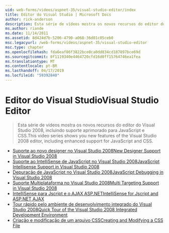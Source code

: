 ```yaml
---
uid: web-forms/videos/aspnet-35/visual-studio-editor/index
title: Editor do Visual Studio | Microsoft Docs
author: rick-anderson
description: Esta série de vídeos mostra os novos recursos do editor do Visual Studio 2008, incluindo suporte aprimorado para JavaScript e CSS.
ms.author: riande
ms.date: 11/14/2011
ms.assetid: 8d424d7b-5206-4790-a068-36d01c05ceb0
msc.legacyurl: /web-forms/videos/aspnet-35/visual-studio-editor
msc.type: chapter
ms.openlocfilehash: fda6eaf86f3822bce0ca0dd834cd187897bce69d
ms.sourcegitcommit: 0f1119340e4464720cfd16d0ff15764746ea1fea
ms.translationtype: MT
ms.contentlocale: pt-BR
ms.lasthandoff: 04/17/2019
ms.locfileid: "59392840"
---
```

# <a name="visual-studio-editor"></a><span data-ttu-id="9527c-103">Editor do Visual Studio</span><span class="sxs-lookup"><span data-stu-id="9527c-103">Visual Studio Editor</span></span>

> <span data-ttu-id="9527c-104">Esta série de vídeos mostra os novos recursos do editor do Visual Studio 2008, incluindo suporte aprimorado para JavaScript e CSS.</span><span class="sxs-lookup"><span data-stu-id="9527c-104">This video series shows you new features of the Visual Studio 2008 editor, including enhanced support for JavaScript and CSS.</span></span>


- [<span data-ttu-id="9527c-105">Suporte ao novo designer no Visual Studio 2008</span><span class="sxs-lookup"><span data-stu-id="9527c-105">New Designer Support in Visual Studio 2008</span></span>](new-designer-support-in-visual-studio-2008.md)
- [<span data-ttu-id="9527c-106">Suporte ao IntelliSense de JavaScript no Visual Studio 2008</span><span class="sxs-lookup"><span data-stu-id="9527c-106">JavaScript Intellisense Support in Visual Studio 2008</span></span>](javascript-intellisense-support-in-visual-studio-2008.md)
- [<span data-ttu-id="9527c-107">Depuração de JavaScript no Visual Studio 2008</span><span class="sxs-lookup"><span data-stu-id="9527c-107">JavaScript Debugging in Visual Studio 2008</span></span>](javascript-debugging-in-visual-studio-2008.md)
- [<span data-ttu-id="9527c-108">Suporte Multiplataforma no Visual Studio 2008</span><span class="sxs-lookup"><span data-stu-id="9527c-108">Multi Targeting Support in Visual Studio 2008</span></span>](multi-targeting-support-in-visual-studio-2008.md)
- [<span data-ttu-id="9527c-109">IntelliSense para Jscript e o AJAX ASP.NET</span><span class="sxs-lookup"><span data-stu-id="9527c-109">IntelliSense for Jscript and ASP.NET AJAX</span></span>](intellisense-for-jscript-and-aspnet-ajax.md)
- [<span data-ttu-id="9527c-110">Tour rápido pelo ambiente de desenvolvimento integrado do Visual Studio 2008</span><span class="sxs-lookup"><span data-stu-id="9527c-110">Quick Tour of the Visual Studio 2008 Integrated Development Environment</span></span>](quick-tour-of-the-visual-studio-2008-integrated-development-environment.md)
- [<span data-ttu-id="9527c-111">Criação e modificação de um arquivo CSS</span><span class="sxs-lookup"><span data-stu-id="9527c-111">Creating and Modifying a CSS File</span></span>](creating-and-modifying-a-css-file.md)
